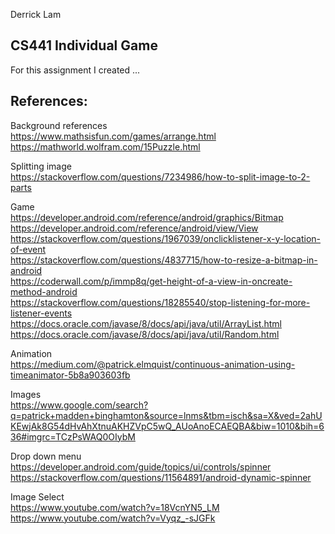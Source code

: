 Derrick Lam  
## CS441 Individual Game

For this assignment I created ...


## References:  
Background references  
https://www.mathsisfun.com/games/arrange.html  
https://mathworld.wolfram.com/15Puzzle.html  

Splitting image  
https://stackoverflow.com/questions/7234986/how-to-split-image-to-2-parts

Game  
https://developer.android.com/reference/android/graphics/Bitmap  
https://developer.android.com/reference/android/view/View  
https://stackoverflow.com/questions/1967039/onclicklistener-x-y-location-of-event  
https://stackoverflow.com/questions/4837715/how-to-resize-a-bitmap-in-android  
https://coderwall.com/p/immp8q/get-height-of-a-view-in-oncreate-method-android  
https://stackoverflow.com/questions/18285540/stop-listening-for-more-listener-events  
https://docs.oracle.com/javase/8/docs/api/java/util/ArrayList.html  
https://docs.oracle.com/javase/8/docs/api/java/util/Random.html  

Animation  
https://medium.com/@patrick.elmquist/continuous-animation-using-timeanimator-5b8a903603fb

Images  
https://www.google.com/search?q=patrick+madden+binghamton&source=lnms&tbm=isch&sa=X&ved=2ahUKEwjAk8G54dHvAhXtnuAKHZVpC5wQ_AUoAnoECAEQBA&biw=1010&bih=636#imgrc=TCzPsWAQ0OIybM

Drop down menu  
https://developer.android.com/guide/topics/ui/controls/spinner  
https://stackoverflow.com/questions/11564891/android-dynamic-spinner  

Image Select  
https://www.youtube.com/watch?v=18VcnYN5_LM  
https://www.youtube.com/watch?v=Vyqz_-sJGFk  

